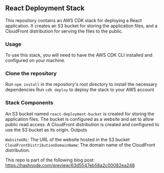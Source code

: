 ## React Deployment Stack

This repository contains an AWS CDK stack for deploying a React application. It creates an S3 bucket for storing the application files, and a CloudFront distribution for serving the files to the public.

### Usage

To use this stack, you will need to have the AWS CDK CLI installed and configured on your machine.

### Clone the repository

Run `npm install` in the repository's root directory to install the necessary dependencies
Run `cdk deploy` to deploy the stack to your AWS account


### Stack Components

An S3 bucket named `react-deployment-bucket` is created for storing the application files. The bucket is configured as a website and set to allow public read access.
A CloudFront distribution is created and configured to use the S3 bucket as its origin.
Outputs

`WebsiteURL`: The URL of the website hosted in the S3 bucket
`CloudFrontDistributionDomainName`: The domain name of the CloudFront distribution.

This repo is part of the following blog post: https://hashnode.com/preview/63d5547eb58a2c00082ea248

